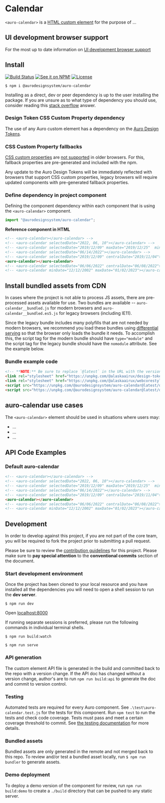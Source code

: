 <!--
The README.md file is a compiled document. No edits should be made directly to this file.

README.md is created by running `npm run build:markdownDocs`.

This file is generated based on a template fetched from
`https://raw.githubusercontent.com/AlaskaAirlines/WC-Generator/master/componentDocs/README.md`
and copied to `./componentDocs/README.md` each time the the docs are compiled.

The following sections are editable by making changes to the following files:

| SECTION                | DESCRIPTION                                       | FILE LOCATION                       |
|------------------------|---------------------------------------------------|-------------------------------------|
| Description            | Description of the component                      | `./docs/partials/description.md`    |
| Use Cases              | Examples for when to use this component           | `./docs/partials/useCases.md`       |
| Additional Information | For use to add any component specific information | `./docs/partials/readmeAddlInfo.md` |
| Component Example Code | HTML sample code of the components use            | `./apiExamples/basic.html`          |
-->

# Calendar

`<auro-calendar>` is a [HTML custom element](https://developer.mozilla.org/en-US/docs/Web/Web_Components/Using_custom_elements) for the purpose of ...

## UI development browser support

For the most up to date information on [UI development browser support](https://auro.alaskaair.com/support/browsersSupport)

## Install

[![Build Status](https://img.shields.io/github/workflow/status/AlaskaAirlines/auro-calendar/Test%20and%20publish?branch=master&style=for-the-badge)](https://github.com/AlaskaAirlines/auro-calendar/actions?query=workflow%3A%22test+and+publish%22)
[![See it on NPM!](https://img.shields.io/npm/v/@aurodesignsystem/auro-calendar?style=for-the-badge&color=orange)](https://www.npmjs.com/package/@aurodesignsystem/auro-calendar)
[![License](https://img.shields.io/npm/l/@aurodesignsystem/auro-calendar?color=blue&style=for-the-badge)](https://www.apache.org/licenses/LICENSE-2.0)

```shell
$ npm i @aurodesignsystem/auro-calendar
```

Installing as a direct, dev or peer dependency is up to the user installing the package. If you are unsure as to what type of dependency you should use, consider reading this [stack overflow](https://stackoverflow.com/questions/18875674/whats-the-difference-between-dependencies-devdependencies-and-peerdependencies) answer.

### Design Token CSS Custom Property dependency

The use of any Auro custom element has a dependency on the [Auro Design Tokens](https://auro.alaskaair.com/getting-started/developers/design-tokens).

### CSS Custom Property fallbacks

[CSS custom properties](https://developer.mozilla.org/en-US/docs/Web/CSS/Using_CSS_custom_properties) are [not supported](https://auro.alaskaair.com/support/custom-properties) in older browsers. For this, fallback properties are pre-generated and included with the npm.

Any update to the Auro Design Tokens will be immediately reflected with browsers that support CSS custom properties, legacy browsers will require updated components with pre-generated fallback properties.

### Define dependency in project component

Defining the component dependency within each component that is using the `<auro-calendar>` component.

```js
import "@aurodesignsystem/auro-calendar";
```

**Reference component in HTML**

```html
<!-- <auro-calendar></auro-calendar> -->
<!-- <auro-calendar selectedDate="2022, 06, 10"></auro-calendar> -->
<!-- <auro-calendar selectedDate="2019/12/09" maxDate="2019/12/25"  minDate="2019/12/06"></auro-calendar> -->
<!-- <auro-calendar selectedDate="06/14/2022"></auro-calendar> -->
<!-- <auro-calendar selectedDate="2019/12/09" centralDate="2019/11/04"></auro-calendar> -->
<auro-calendar></auro-calendar>
<!-- <auro-calendar selectedDate="06/06/2022" centralDate="06/08/2022"></auro-calendar> -->
<!-- <auro-calendar minDate="12/12/2002" maxDate="01/02/2023"></auro-calendar> -->
```

## Install bundled assets from CDN

In cases where the project is not able to process JS assets, there are pre-processed assets available for use. Two bundles are available -- `auro-calendar__bundled.js` for modern browsers and `auro-calendar__bundled.es5.js` for legacy browsers (including IE11).

Since the legacy bundle includes many polyfills that are not needed by modern browsers, we recommend you load these bundles using [differential serving](https://philipwalton.com/articles/deploying-es2015-code-in-production-today/) so that the browser only loads the bundle it needs. To accomplish this, the script tag for the modern bundle should have `type="module"` and the script tag for the legacy bundle should have the `nomodule` attribute. See the example below.

### Bundle example code

```html
<!-- **NOTE:** Be sure to replace `@latest` in the URL with the version of the asset you want. @latest is NOT aware of any MAJOR releases, use at your own risk. -->
<link rel="stylesheet" href="https://unpkg.com/@alaskaairux/design-tokens@latest/dist/tokens/CSSCustomProperties.css" />
<link rel="stylesheet" href="https://unpkg.com/@alaskaairux/webcorestylesheets@latest/dist/bundled/essentials.css" />
<script src="https://unpkg.com/@aurodesignsystem/auro-calendar@latest/dist/auro-calendar__bundled.js" type="module"></script>
<script src="https://unpkg.com/@aurodesignsystem/auro-calendar@latest/dist/auro-calendar__bundled.es5.js" nomodule></script>
```

## auro-calendar use cases

The `<auro-calendar>` element should be used in situations where users may:

* ...
* ...
* ...

## API Code Examples

### Default auro-calendar

```html
<!-- <auro-calendar></auro-calendar> -->
<!-- <auro-calendar selectedDate="2022, 06, 10"></auro-calendar> -->
<!-- <auro-calendar selectedDate="2019/12/09" maxDate="2019/12/25"  minDate="2019/12/06"></auro-calendar> -->
<!-- <auro-calendar selectedDate="06/14/2022"></auro-calendar> -->
<!-- <auro-calendar selectedDate="2019/12/09" centralDate="2019/11/04"></auro-calendar> -->
<auro-calendar></auro-calendar>
<!-- <auro-calendar selectedDate="06/06/2022" centralDate="06/08/2022"></auro-calendar> -->
<!-- <auro-calendar minDate="12/12/2002" maxDate="01/02/2023"></auro-calendar> -->
```

## Development

In order to develop against this project, if you are not part of the core team, you will be required to fork the project prior to submitting a pull request.

Please be sure to review the [contribution guidelines](https://auro.alaskaair.com/contributing) for this project. Please make sure to **pay special attention** to the **conventional commits** section of the document.

### Start development environment

Once the project has been cloned to your local resource and you have installed all the dependencies you will need to open a shell session to run the **dev server**.

```shell
$ npm run dev
```

Open [localhost:8000](http://localhost:8000/)

If running separate sessions is preferred, please run the following commands in individual terminal shells.

```shell
$ npm run build:watch

$ npm run serve
```

### API generation

The custom element API file is generated in the build and committed back to the repo with a version change. If the API doc has changed without a version change, author's are to run `npm run build:api` to generate the doc and commit to version control.

### Testing

Automated tests are required for every Auro component. See `.\test\auro-calendar.test.js` for the tests for this component. Run `npm test` to run the tests and check code coverage. Tests must pass and meet a certain coverage threshold to commit. See [the testing documentation](https://auro.alaskaair.com/support/tests) for more details.

### Bundled assets

Bundled assets are only generated in the remote and not merged back to this repo. To review and/or test a bundled asset locally, run `$ npm run bundler` to generate assets.

### Demo deployment

To deploy a demo version of the component for review, run `npm run build:demo` to create a `./build` directory that can be pushed to any static server.

